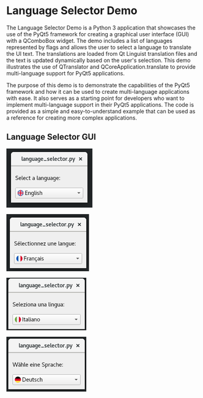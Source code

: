 #  Language Selector Demo

The Language Selector Demo is a Python 3 application that showcases the use of the PyQt5 framework for creating a graphical user interface (GUI) with a QComboBox widget. 
The demo includes a list of languages represented by flags and allows the user to select a language to translate the UI text. 
The translations are loaded from Qt Linguist translation files and the text is updated dynamically based on the user's selection. 
This demo illustrates the use of QTranslator and QCoreApplication.translate to provide multi-language support for PyQt5 applications.

The purpose of this demo is to demonstrate the capabilities of the PyQt5 framework and how it can be used to create multi-language applications with ease. 
It also serves as a starting point for developers who want to implement multi-language support in their PyQt5 applications. 
The code is provided as a simple and easy-to-understand example that can be used as a reference for creating more complex applications.


## Language Selector GUI

![Language Selector ENG](select_language_eng.png)


![Language Selector FR](select_language_fr.png)


![Language Selector IT](select_language_it.png)


![Language Selector DE](select_language_de.png)


